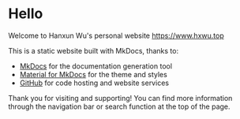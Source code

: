# Hello

Welcome to Hanxun Wu's personal website <https://www.hxwu.top>

This is a static website built with MkDocs, thanks to:

- [MkDocs](https://www.mkdocs.org/) for the documentation generation tool
- [Material for MkDocs](https://squidfunk.github.io/mkdocs-material/) for the theme and styles
- [GitHub](https://github.com) for code hosting and website services

Thank you for visiting and supporting! You can find more information through the navigation bar or search function at the top of the page.
